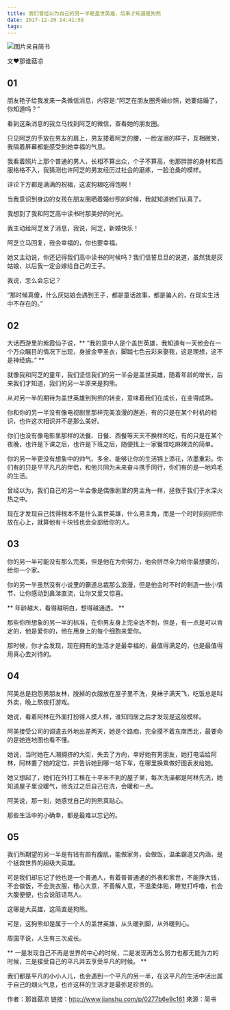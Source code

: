 ```yaml
---
title: 我们曾经以为自己的另一半是盖世英雄，后来才知道是狗熊
date: 2017-12-20 14:41:59
tags:
---
```

![图片来自简书](http://upload-images.jianshu.io/upload_images/4954160-e0c5487fe3743edb.jpg?imageMogr2/auto-orient/strip%7CimageView2/2/w/500)

文❤那谁菇凉

## 01

朋友艳子给我发来一条微信消息，内容是:“阿芝在朋友圈秀婚纱照，她要结婚了，你知道吗？”

看到这条消息的我立马找到阿芝的微信，查看她的朋友圈。

只见阿芝的手放在男友的肩上，男友搂着阿芝的腰，一脸宠溺的样子，互相微笑，我隔着屏幕都能感受到她幸福的气息。

我看着照片上那个普通的男人，长相不算出众，个子不算高，他那胖胖的身材和西服格格不入，我猜测也许阿芝的男友经历过社会的磨练，一脸沧桑的模样。

评论下方都是满满的祝福，这波狗粮吃得饱啊！

当我意识到身边的女孩在朋友圈晒着婚纱照的时候，我就知道她们认真了。

我想到了我和阿芝高中读书时那美好的时光。

我主动给阿芝发了消息，我说，阿芝，新婚快乐！

阿芝立马回复，我会幸福的，你也要幸福。

她又主动说，你还记得我们高中读书的时候吗？我们信誓旦旦的说道，虽然我是灰姑娘，以后我一定会嫁给自己的王子。

我说，怎么会忘记？

“那时候真傻，什么灰姑娘会遇到王子，都是童话故事，都是骗人的，在现实生活中不存在的。”

## 02

大话西游里的紫霞仙子说，** “我的意中人是个盖世英雄，我知道有一天他会在一个万众瞩目的情况下出现，身披金甲圣衣，脚踏七色云彩来娶我，这是理想，这不是神经病。” **

就像我和阿芝的童年，我们坚信我们的另一半会是盖世英雄，随着年龄的增长，后来我们才知道，我们的另一半原来是狗熊。

从对另一半的期待为盖世英雄到狗熊的转变，意味着我们在成长，在变得成熟。

你和你的另一半没有像电视剧里那样完美浪漫的邂逅，有的只是在某个时机的相识，也许这次相识并不是那么美好。

你们也没有像电影里那样的法餐、日餐、西餐等天天不换样的吃，有的只是在某个夜晚，也许是下课之后，也许是下班之后，随便找上一家餐馆吃麻辣烫的简单。

你的另一半更没有想象中的帅气、多金、能够让你的生活锦上添花，浓墨重彩。你们有的只是平平凡凡的伴侣，和他共同为未来奋斗携手同行，你们有的是一地鸡毛的生活。

曾经以为，我们自己的另一半会像是偶像剧里的男主角一样，拯救于我们于水深火热之中。

现在才发现自己找得根本不是什么盖世英雄，什么男主角，而是一个时时刻刻把你放在心上，就算他有十块钱也会全部给你的人。

## 03

你的另一半可能没有那么完美，但是他在为你努力，他会拼尽全力给你最想要的，给你一个家。

你的另一半虽然没有小说里的霸道总裁那么浪漫，但是他会时不时的制造一些小情节，让你感动到鼻涕直流，让你又爱又惊喜。

** 年龄越大，看得越明白，想得越通透。 **

那些你所想象的另一半的标准，在你男友身上完全达不到，但是，有一点是可以肯定的，他是爱你的，他在用身上的每个细胞来爱你。

那时候，你才会发现，现在拥有的生活才是最幸福的，最值得满足的，也是最值得用真心去对待的。

## 04

阿美总是抱怨男朋友林，脱掉的衣服放在屋子里不洗，臭袜子满天飞，吃饭总是叫外卖，晚上熬夜打游戏。

她说，看着阿林在外面打扮得人摸人样，谁知同居之后才发现是这般模样。

阿美接受公司的调遣去外地出差两天，她是个路痴，完全摸不着东南西北，最要命的是她连地图也看不懂。

她说，当时她在人潮拥挤的大街，失去了方向，幸好她有男朋友，她打电话给阿林，阿林要了她的定位，并告诉她到哪一站下车，在哪里换乘做好图表发给她。

她又想起了，她们在外打工租在十平米不到的屋子里，每次洗澡都是阿林先洗，她知道屋子里没暖气，他洗过之后自己在洗，会暖和一点。

阿美说，那一刻，她感觉自己的狗熊真贴心。

那些生活中的小确幸，都是最难以忘记的。

## 05

我们所期望的另一半是有钱有颜有腹肌，能做家务，会做饭，温柔霸道又内涵，是个拯救世界的超级大英雄。

可是我们却忘记了他也是一个普通人，有着普普通通的外表和家世，不能挣大钱，不会做饭，不会洗衣服，粗心大意，不善解人意，不温柔体贴，睡觉打呼噜，也会大腹便便，也会说脏话骂人。

这哪是大英雄，这简直是狗熊。

可是，这狗熊却是属于一个人的盖世英雄，从头暖到脚，从外暖到心。

周国平说，人生有三次成长。

** 一是发现自己不再是世界的中心的时候，二是发现再怎么努力也都无能为力的时候，三是接受自己的平凡并去享受平凡的时候。 **

我们都是平凡的小小人儿，也会遇到一个平凡的另一半，在这平凡的生活中活出属于自己的烟火气息，也许这样的生活才是最弥足珍贵的。

作者：那谁菇凉
链接：http://www.jianshu.com/p/0277b6e9c161
來源：简书
